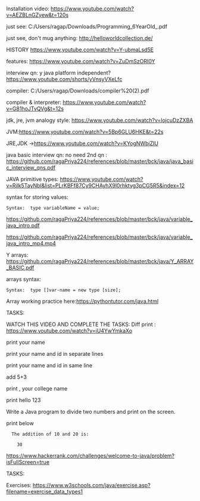 Installation video: https://www.youtube.com/watch?v=AEZBLnGZyew&t=120s

just see: C:/Users/ragap/Downloads/Programming_6YearOld_.pdf

just see, don't mug anything: http://helloworldcollection.de/

HISTORY  https://www.youtube.com/watch?v=Y-ubmaLsd5E 

features: https://www.youtube.com/watch?v=ZuDmSzORI0Y

interview qn: y java platform independent?  https://www.youtube.com/shorts/yVnsyVXeLfc

compiler:  C:/Users/ragap/Downloads/compiler%20(2).pdf

compiler & interpreter:  https://www.youtube.com/watch?v=G81hoJTvQVg&t=12s

jdk, jre, jvm analogy style: https://www.youtube.com/watch?v=lojcuDzZXBA

JVM:https://www.youtube.com/watch?v=5Bp6GLU6HKE&t=22s

JRE,JDK ->https://www.youtube.com/watch?v=KYogNWbjZIU

java basic interview qn: no need 2nd qn : https://github.com/ragaPriya224/references/blob/master/bck/java/java_basic_interview_qns.pdf

JAVA primitive types: https://www.youtube.com/watch?v=Rilk5TayNbI&list=PLrKBFf87Cy9CHAyhX9l0rhktvg3pCG5R5&index=12

syntax for storing values: 

    Syntax:  type variableName = value;
    

  https://github.com/ragaPriya224/references/blob/master/bck/java/variable_java_intro.pdf

  https://github.com/ragaPriya224/references/blob/master/bck/java/variable_java_intro_mp4.mp4
  
 
Y arrays: https://github.com/ragaPriya224/references/blob/master/bck/java/Y_ARRAY_BASIC.pdf


arrays syntax: 

    Syntax:  type []var-name = new type [size];
    
Array working practice here:https://pythontutor.com/java.html


TASKS:

WATCH THIS VIDEO AND COMPLETE THE TASKS:
   Diff print : https://www.youtube.com/watch?v=iU4YwYmkaXo
   
   
print your name

print your name and id in separate lines

print your name and id in same line

add 5+3

print , your college name 

print hello 123


Write a Java program to divide two numbers and print on the screen.
 
print below

      The addition of 10 and 20 is:
      
        30
        
https://www.hackerrank.com/challenges/welcome-to-java/problem?isFullScreen=true

TASKS:

Exercises: https://www.w3schools.com/java/exercise.asp?filename=exercise_data_types1
